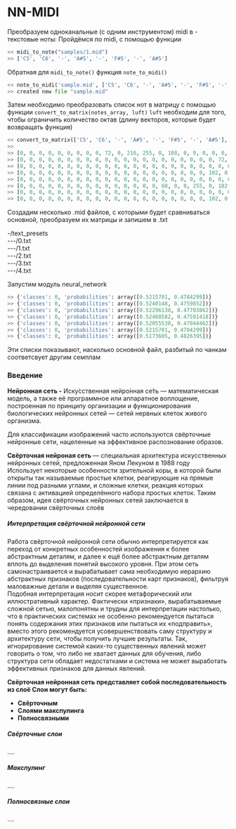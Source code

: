 # NN-MIDI

Преобразуем одноканальные (с одним инструментом) midi в - текстовые ноты:
Пройдёмся по midi, с помощью функции
```python
<< midi_to_note("samples/1.mid")
>> ['C5', 'C6', '-', 'A#5', '-', 'F#5', '-', 'A#5']
```
Обратная для ```midi_to_note()``` функция ```note_to_midi()```
```python
<< note_to_midi('sample.mid', ['C5', 'C6', '-', 'A#5', '-', 'F#5', '-', 'A#5'] )
>> created new file "sample.mid"
```
Затем необходимо преобразовать список нот в матрицу с помощью функции ```convert_to_matrix(notes_array, luft)```
```luft``` необходим для того, чтобы ограничить количество октав (длину векторов, которые будет возвращать функция)

```python
<< convert_to_matrix(['C5', 'C6', '-', 'A#5', '-', 'F#5', '-', 'A#5'], 4)
>>
>> [0, 0, 0, 0, 0, 0, 0, 0, 0, 72, 0, 216, 255, 0, 108, 0, 0, 0, 0, 0, 0, 0, 0, 0]
>> [0, 0, 0, 0, 0, 0, 0, 0, 0, 0, 0, 0, 0, 0, 0, 0, 0, 0, 0, 0, 0, 72, 0, 216]
>> [0, 0, 0, 0, 0, 0, 0, 0, 0, 0, 0, 0, 0, 0, 0, 0, 0, 0, 0, 0, 0, 0, 0, 0]
>> [0, 0, 0, 0, 0, 0, 0, 0, 0, 0, 0, 0, 0, 0, 0, 0, 0, 0, 0, 0, 102, 0, 255, 0]
>> [0, 0, 0, 0, 0, 0, 0, 0, 0, 0, 0, 0, 0, 0, 0, 0, 0, 0, 0, 0, 0, 0, 0, 0]
>> [0, 0, 0, 0, 0, 0, 0, 0, 0, 0, 0, 0, 0, 0, 0, 68, 0, 0, 255, 0, 102, 0, 0, 0]
>> [0, 0, 0, 0, 0, 0, 0, 0, 0, 0, 0, 0, 0, 0, 0, 0, 0, 0, 0, 0, 0, 0, 0, 0]
>> [0, 0, 0, 0, 0, 0, 0, 0, 0, 0, 0, 0, 0, 0, 0, 0, 0, 0, 0, 0, 102, 0, 255, 0]
```

Создадим несколько .mid файлов, с которыми будет сравниваться основной, преобразуем их матрицы и запишем в .txt

-/text_presets<br>
---/0.txt<br>
---/1.txt<br>
---/2.txt<br>
---/3.txt<br>
---/4.txt<br>

Запустим модуль neural_network
```python
>> {'classes': 0, 'probabilities': array([0.5215701, 0.4784299])}
>> {'classes': 0, 'probabilities': array([0.5240148, 0.4759852])}
>> {'classes': 0, 'probabilities': array([0.52296138, 0.47703862])}
>> {'classes': 0, 'probabilities': array([0.52408582, 0.47591418])}
>> {'classes': 0, 'probabilities': array([0.52055538, 0.47944462])}
>> {'classes': 0, 'probabilities': array([0.5215701, 0.4784299])}
>> {'classes': 0, 'probabilities': array([0.5173605, 0.4826395])}
```
Эти списки показывают, насколько основной файл, разбитый по чанкам соответсвует другим семплам


<h3>Введение</h3>
<p>
	<b>Нейронная сеть -</b> 
	Иску́сственная нейро́нная се́ть — математическая модель, а также её программное или аппаратное воплощение, построенная по принципу организации и функционирования биологических нейронных сетей — сетей нервных клеток живого организма.

</p>
<p>
	Для классификации изображений часто используются свёрточные нейронные сети, нацеленные на эффективное распознование образов.
</p>
<p>
	<b>Свёрточная нейроная сеть</b>
	 — специальная архитектура искусственных нейронных сетей, предложенная Яном Лекуном в 1988 году
	 <br>
	  Использует некоторые особенности зрительной коры, в которой были открыты так называемые простые клетки, реагирующие на прямые линии под разными углами, и сложные клетки, реакция которых связана с активацией определённого набора простых клеток. Таким образом, идея свёрточных нейронных сетей заключается в чередовании свёрточных слоёв	
</p>

<h5>Интерпретация свёрточной нейронной сети</h5>
<p>
	Работа свёрточной нейронной сети обычно интерпретируется как переход от конкретных особенностей изображения к более абстрактным деталям, и далее к ещё более абстрактным деталям вплоть до выделения понятий высокого уровня. При этом сеть самонастраивается и вырабатывает сама необходимую иерархию абстрактных признаков (последовательности карт признаков), фильтруя маловажные детали и выделяя существенное.
	<br>
	Подобная интерпретация носит скорее метафорический или иллюстративный характер. Фактически «признаки», вырабатываемые сложной сетью, малопонятны и трудны для интерпретации настолько, что в практических системах не особенно рекомендуется пытаться понять содержания этих признаков или пытаться их «подправить», вместо этого рекомендуется усовершенствовать саму структуру и архитектуру сети, чтобы получить лучшие результаты. Так, игнорирование системой каких-то существенных явлений может говорить о том, что либо не хватает данных для обучения, либо структура сети обладает недостатками и система не может выработать эффективных признаков для данных явлений.
</p>
<b>Свёрточная нейронная сеть представляет собой последовательность из слоё
	Слои могут быть:
	<ul>
		<li>Свёрточным</li>
		<li>Слоями макспулинга</li>
		<li>Полносвязными</li>
	</ul>
</b>


<h5>Свёрточные слои</h5>
<p>....</p>
<h5>Макспулинг</h5>
<p>....</p>
<h5>Полносвязные слои</h5>
<p>....</p>
